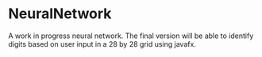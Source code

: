 # NeuralNetwork

A work in progress neural network.
The final version will be able to identify digits based on user input in a 28 by 28 grid using javafx.

